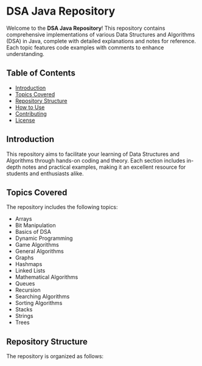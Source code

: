 # DSA Java Repository

Welcome to the **DSA Java Repository**! This repository contains comprehensive implementations of various Data Structures and Algorithms (DSA) in Java, complete with detailed explanations and notes for reference. Each topic features code examples with comments to enhance understanding.

## Table of Contents

- [Introduction](#introduction)
- [Topics Covered](#topics-covered)
- [Repository Structure](#repository-structure)
- [How to Use](#how-to-use)
- [Contributing](#contributing)
- [License](#license)

## Introduction

This repository aims to facilitate your learning of Data Structures and Algorithms through hands-on coding and theory. Each section includes in-depth notes and practical examples, making it an excellent resource for students and enthusiasts alike.

## Topics Covered

The repository includes the following topics:

- Arrays
- Bit Manipulation
- Basics of DSA
- Dynamic Programming
- Game Algorithms
- General Algorithms
- Graphs
- Hashmaps
- Linked Lists
- Mathematical Algorithms
- Queues
- Recursion
- Searching Algorithms
- Sorting Algorithms
- Stacks
- Strings
- Trees

## Repository Structure

The repository is organized as follows:

